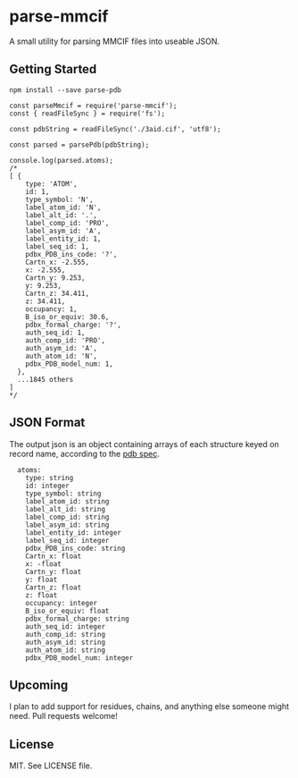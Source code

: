 # parse-mmcif
A small utility for parsing MMCIF files into useable JSON.

## Getting Started

    npm install --save parse-pdb

```
const parseMmcif = require('parse-mmcif');
const { readFileSync } = require('fs');

const pdbString = readFileSync('./3aid.cif', 'utf8');

const parsed = parsePdb(pdbString);

console.log(parsed.atoms);
/*
[ {
    type: 'ATOM',
    id: 1,
    type_symbol: 'N',
    label_atom_id: 'N',
    label_alt_id: '.',
    label_comp_id: 'PRO',
    label_asym_id: 'A',
    label_entity_id: 1,
    label_seq_id: 1,
    pdbx_PDB_ins_code: '?',
    Cartn_x: -2.555,
    x: -2.555,
    Cartn_y: 9.253,
    y: 9.253,
    Cartn_z: 34.411,
    z: 34.411,
    occupancy: 1,
    B_iso_or_equiv: 30.6,
    pdbx_formal_charge: '?',
    auth_seq_id: 1,
    auth_comp_id: 'PRO',
    auth_asym_id: 'A',
    auth_atom_id: 'N',
    pdbx_PDB_model_num: 1,
  },
  ...1845 others
]
*/
```

## JSON Format
The output json is an object containing arrays of each structure keyed on record name, according to the [pdb spec](http://www.wwpdb.org/documentation/file-format-content/format33/sect9.html).

```
  atoms:
    type: string
    id: integer
    type_symbol: string
    label_atom_id: string
    label_alt_id: string
    label_comp_id: string
    label_asym_id: string
    label_entity_id: integer
    label_seq_id: integer
    pdbx_PDB_ins_code: string
    Cartn_x: float
    x: -float
    Cartn_y: float
    y: float
    Cartn_z: float
    z: float
    occupancy: integer
    B_iso_or_equiv: float
    pdbx_formal_charge: string
    auth_seq_id: integer
    auth_comp_id: string
    auth_asym_id: string
    auth_atom_id: string
    pdbx_PDB_model_num: integer
```

## Upcoming
I plan to add support for residues, chains, and anything else someone might need.  Pull requests welcome!

## License
MIT.  See LICENSE file.
